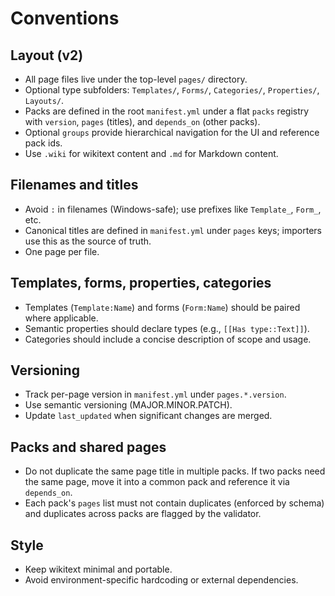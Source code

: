 ﻿# Conventions

## Layout (v2)

- All page files live under the top-level `pages/` directory.
- Optional type subfolders: `Templates/`, `Forms/`, `Categories/`, `Properties/`, `Layouts/`.
- Packs are defined in the root `manifest.yml` under a flat `packs` registry with `version`, `pages` (titles), and `depends_on` (other packs).
- Optional `groups` provide hierarchical navigation for the UI and reference pack ids.
- Use `.wiki` for wikitext content and `.md` for Markdown content.

## Filenames and titles

- Avoid `:` in filenames (Windows-safe); use prefixes like `Template_`, `Form_`, etc.
- Canonical titles are defined in `manifest.yml` under `pages` keys; importers use this as the source of truth.
- One page per file.

## Templates, forms, properties, categories

- Templates (`Template:Name`) and forms (`Form:Name`) should be paired where applicable.
- Semantic properties should declare types (e.g., `[[Has type::Text]]`).
- Categories should include a concise description of scope and usage.

## Versioning

- Track per-page version in `manifest.yml` under `pages.*.version`.
- Use semantic versioning (MAJOR.MINOR.PATCH).
- Update `last_updated` when significant changes are merged.

## Packs and shared pages

- Do not duplicate the same page title in multiple packs. If two packs need the same page, move it into a common pack and reference it via `depends_on`.
- Each pack's `pages` list must not contain duplicates (enforced by schema) and duplicates across packs are flagged by the validator.

## Style

- Keep wikitext minimal and portable.
- Avoid environment-specific hardcoding or external dependencies.
